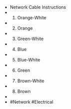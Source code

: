 - Network Cable Instructions
- 1. Orange-White
- 2. Orange
- 3. Green-White
- 4. Blue
- 5. Blue-White
- 6. Green
- 7. Brown-White
- 8. Brown
-
- #Network #Electrical